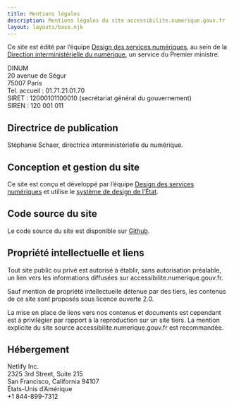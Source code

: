 ```yaml
---
title: Mentions légales
description: Mentions légales du site accessibilite.numerique.gouv.fr
layout: layouts/base.njk
---
```


<p class="fr-text--lead">Ce site est édité par l’équipe <a href="https://design.numerique.gouv.fr/" target="_blank" rel="noreferrer noopener" title="Design des services numériques - nouvelle fenêtre">Design des services numériques</a>, au sein de la <a href="https://www.numerique.gouv.fr/" target="_blank" rel="noreferrer noopener" title="Direction interministérielle du numérique - nouvelle fenêtre">Direction interministérielle du numérique</a>, un service du Premier ministre.</p>

DINUM<br>
20 avenue de Ségur<br>
75007 Paris<br>
Tel. accueil : 01.71.21.01.70<br>
SIRET : 12000101100010 (secrétariat général du gouvernement)<br>
SIREN : 120 001 011

## Directrice de publication

Stéphanie Schaer, directrice interministérielle du numérique.

## Conception et gestion du site

Ce site est conçu et développé par l’équipe <a href="https://design.numerique.gouv.fr/" target="_blank" rel="noreferrer noopener" title="Design des services numériques - nouvelle fenêtre">Design des services numériques</a> et  utilise le <a href="https://www.systeme-de-design.gouv.fr/" target="_blank" rel="noreferrer noopener" title="système de design de l’État - nouvelle fenêtre">système de design de l’État</a>.

## Code source du site

Le code source du site est disponible sur <a href="https://github.com/DISIC/accessibilite.numerique.gouv.fr" target="_blank" rel="noreferrer noopener" title="Github - nouvelle fenêtre">Github</a>.

## Propriété intellectuelle et liens

Tout site public ou privé est autorisé à établir, sans autorisation préalable, un lien vers les informations diffusées sur accessibilite.numerique.gouv.fr.

Sauf mention de propriété intellectuelle détenue par des tiers, les contenus de ce site sont proposés sous licence ouverte 2.0.

La mise en place de liens vers nos contenus et documents est cependant est à privilégier par rapport à la reproduction sur un site tiers. La mention explicite du site source accessibilite.numerique.gouv.fr est recommandée.

## Hébergement

Netlify Inc.<br>
2325 3rd Street, Suite 215<br>
San Francisco, California 94107<br>
États-Unis d’Amérique<br>
+1 844-899-7312
